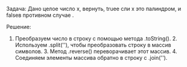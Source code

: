 Задача:
	Дано целое число x, вернуть, trueе сли x это палиндром, и falseв противном случае .

Решение: 
   1.	Преобразуем число в строку с помощью метода .toString().
	2.	Используем .split(''), чтобы преобразовать строку в массив символов.
	3.	Метод .reverse() переворачивает этот массив.
	4.	Соединяем элементы массива обратно в строку с .join('').
